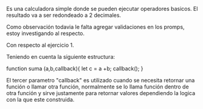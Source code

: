 Es una calculadora simple donde se pueden ejecutar operadores basicos.
El resultado va a ser redondeado a 2 decimales.

Como observación todavia le falta agregar validaciones en los promps, estoy investigando al respecto.

Con respecto al ejercicio 1.

Teniendo en cuenta la siguiente estructura:

function suma (a,b,callback){
let c = a +b;
callback();
}

El tercer parametro "callback" es utilizado cuando se necesita retornar una función o llamar otra función, normalmente se lo llama función dentro de otra función y sirve justamente para retornar valores dependiendo la logica con la que este construida.